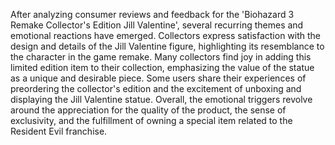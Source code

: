 After analyzing consumer reviews and feedback for the 'Biohazard 3 Remake Collector's Edition Jill Valentine', several recurring themes and emotional reactions have emerged. Collectors express satisfaction with the design and details of the Jill Valentine figure, highlighting its resemblance to the character in the game remake. Many collectors find joy in adding this limited edition item to their collection, emphasizing the value of the statue as a unique and desirable piece. Some users share their experiences of preordering the collector's edition and the excitement of unboxing and displaying the Jill Valentine statue. Overall, the emotional triggers revolve around the appreciation for the quality of the product, the sense of exclusivity, and the fulfillment of owning a special item related to the Resident Evil franchise.